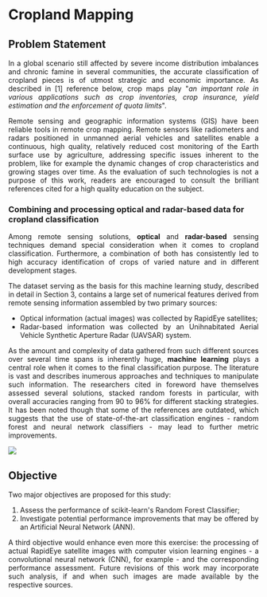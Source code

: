 # Cropland Mapping

## Problem Statement
<p style="text-align: justify">In a global scenario still affected by severe income distribution imbalances and chronic famine in several communities, the accurate classification of cropland pieces is of utmost strategic and economic importance. As described in [1] reference below, crop maps play "<em>an important role in various applications such as crop inventories, crop insurance, yield estimation and the enforcement of quota limits</em>".</p>
<p style="text-align: justify">Remote sensing and geographic information systems (GIS) have been reliable tools in remote crop mapping. Remote sensors like radiometers and radars positioned in unmanned aerial vehicles and satellites enable a continuous, high quality, relatively reduced cost monitoring of the Earth surface use by agriculture, addressing specific issues inherent to the problem, like for example the dynamic changes of crop characteristics and growing stages over time. As the evaluation of such technologies is not a purpose of this work, readers are encouraged to consult the brilliant references cited for a high quality education on the subject.</p>

### Combining and processing optical and radar-based data for cropland classification
<p style="text-align: justify">Among remote sensing solutions, <b>optical</b> and <b>radar-based</b> sensing techniques demand special consideration when it comes to cropland classification. Furthermore, a combination of both has consistently led to high accuracy identification of crops of varied nature and in different development stages.</p>
<p style="text-align: justify">The dataset serving as the basis for this machine learning study, described in detail in Section 3, contains a large set of numerical features derived from remote sensing information assembled by two primary sources:</p>
<ul>
    <li style="text-align: justify">Optical information (actual images) was collected by RapidEye satellites;</li>
    <li style="text-align: justify">Radar-based information was collected by an Unihnabitated Aerial Vehicle Synthetic Aperture Radar (UAVSAR) system.</li>
</ul>
<p style="text-align: justify">As the amount and complexity of data gathered from such different sources over several time spans is inherently huge, <b>machine learning</b> plays a central role when it comes to the final classification purpose. The literature is vast and describes inumerous approaches and techniques to manipulate such information. The researchers cited in foreword have themselves assessed several solutions, stacked random forests in particular, with overall accuracies ranging from 90 to 96% for different stacking strategies. It has been noted though that some of the references are outdated, which suggests that the use of state-of-the-art classification engines - random forest and neural network classifiers - may lead to further metric improvements.</p>
<img src="https://i.imgur.com/4oTGmTA.png">

## Objective
<p style="text-align: justify">Two major objectives are proposed for this study:</p>
<ol>
    <li style="text-align: justify">Assess the performance of scikit-learn's Random Forest Classifier;</li>
    <li style="text-align: justify">Investigate potential performance improvements that may be offered by an Artificial Neural Network (ANN).</li>
</ol>
<p style="text-align: justify">A third objective would enhance even more this exercise: the processing of actual RapidEye satellite images with computer vision learning engines - a convolutional neural network (CNN), for example - and the corresponding performance assessment. Future revisions of this work may incorporate such analysis, if and when such images are made available by the respective sources.</p>
